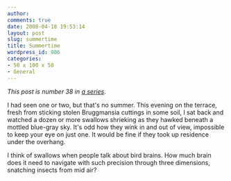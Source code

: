 ```yaml
---
author:
comments: true
date: 2008-04-18 19:53:14
layout: post
slug: summertime
title: Summertime
wordpress_id: 986
categories:
- 50 x 100 x 50
- General
---
```


_This post is number 38 in_ _[a series](http://jeremycherfas.net/category/50-x-100-x-50/)_.

I had seen one or two, but that's no summer. This evening on the terrace, fresh from sticking stolen Bruggmansia cuttings in some soil, I sat back and watched a dozen or more swallows shrieking as they hawked beneath a mottled blue-gray sky. It's odd how they wink in and out of view, impossible to keep your eye on just one. It would be fine if they took up residence under the overhang.  

I think of swallows when people talk about bird brains. How much brain does it need to navigate with such precision through three dimensions, snatching insects from mid air?  

